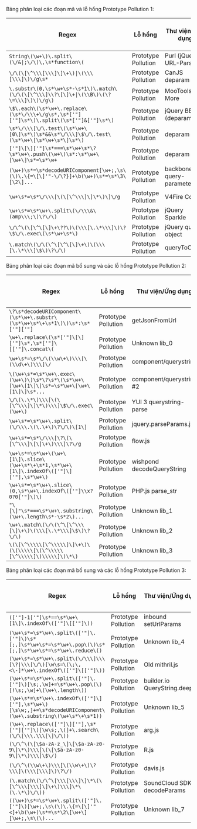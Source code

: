 Bảng phân loại các đoạn mã và lỗ hổng Prototype Pollution 1:

| **Regex**                                                                                  | **Lỗ hổng**                                  | **Thư viện/Ứng dụng**                 | **Mức độ nghiêm trọng** | **Khả năng chắc chắn** |
|-------------------------------------------------------------------------------------------|---------------------------------------------|---------------------------------------|-------------------------|-------------------------|
| `String\(\w+\)\.split\(\/&\|;\/\)\,\s*function\(`                                         | Prototype Pollution                         | Purl (jQuery-URL-Parser)              | High                   | Certain                |
| `\/\(\[\^\\\[\\\]\]\+\)\|\(\\\[\\\]\)\/g\s*`                                              | Prototype Pollution                         | CanJS deparam                        | High                   | Certain                |
| `\.substr\(0,\s*\w+\s*-\s*1\)\.match\(\/\(\[\^\\\]\\?\[\]\+\|\(\\B\)\(\?\=\\\]\)\)\/g\)`  | Prototype Pollution                         | MooTools More                         | High                   | Certain                |
| `\$\.each\(\s*\w+\.replace\(\s*\/\\\+\/g\s*,\s*['"] ['"]\s*\)\.split\(\s*['"]&['"]\s*\)`  | Prototype Pollution                         | jQuery BBQ (deparam)                 | High                   | Certain                |
| `\s*\/\\\[\/\.test\(\s*\w+\[0\]\s*\)\s*&&\s*\/\\\]\$\/\.test\(\s*\w+\[\s*\w+\s*\]\s*\)`  | Prototype Pollution                         | deparam                              | High                   | Certain                |
| `['"]\[\]['"]\s*===\s*\w+\s*\?\s*\w+\.push\(\w+\)\s*:\s*\w+\[\w+\]\s*=\s*\w+`            | Prototype Pollution                         | deparam                              | High                   | Certain                |
| `(\w+)\s*=\s*decodeURIComponent[\w+;,\s\(\)\.\{=\[\]'"-\/\?}]+\b(\w+)\s*=\s*\3\[\2\]...` | Prototype Pollution                         | backbone-query-parameters 2          | High                   | Certain                |
| `\w+\s*=\s*\/\\\[\(\[\^\\\]\]\*\)\]\/g`                                                  | Prototype Pollution                         | V4Fire Core                          | High                   | Certain                |
| `\w+\s*=\s*\w+\.split\(\/\\\&\(amp\\\;\)\?\/\)`                                          | Prototype Pollution                         | jQuery Sparkle                       | High                   | Certain                |
| `\/\^\(\[\^\[\]\+\??\)\(\\\[\.\*\\\]\)\?\$\/\.exec\(\s*\w+\s*\)`                         | Prototype Pollution                         | jQuery query-object                  | High                   | Certain                |
| `\.match\(\/\(\^\[\^\[\]\+\)\(\\\[\.\*\\\]\$\)\?\/\)`                                    | Prototype Pollution                         | queryToObject                        | High                   | Certain                |



Bảng phân loại các đoạn mã bổ sung và các lỗ hổng Prototype Pollution 2:

| **Regex**                                                                                  | **Lỗ hổng**                                  | **Thư viện/Ứng dụng**                 | **Mức độ nghiêm trọng** | **Khả năng chắc chắn** |
|-------------------------------------------------------------------------------------------|---------------------------------------------|---------------------------------------|-------------------------|-------------------------|
| `\?\s*decodeURIComponent\(\s*\w+\.substr\(\s*\w+\s*\+\s*1\)\)\s*:\s*['"]['"]`             | Prototype Pollution                         | getJsonFromUrl                        | High                   | Certain                |
| `\w+\.replace\(\s*['"]\[\]['"]\s*,\s*['"]\[['"]\.concat\(`                                 | Prototype Pollution                         | Unknown lib_0                         | High                   | Certain                |
| `\w+\s*=\s*\/\(\\w\+\)\\\[\(\\d\+\)\\\]\/`                                                | Prototype Pollution                         | component/querystring                 | High                   | Certain                |
| `\(\w+\s*=\s*\w+\.exec\(\w+\)\)\s*\?\s*\(\s*\w+\[\w+\[1\]\]\s*=\s*\w+\[\w+\[1\]\]\s*...`  | Prototype Pollution                         | component/querystring #2             | High                   | Certain                |
| `\/\(\.\*\)\\\[\(\[\^\\\]\]\*\)\\\]\$\/\.exec\(\w+\)`                                     | Prototype Pollution                         | YUI 3 querystring-parse               | High                   | Certain                |
| `\w+\s*=\s*\w+\.split\(\/\\\.\(\.\+\)\?\/\)\[1\]`                                         | Prototype Pollution                         | jquery.parseParams.js                 | High                   | Certain                |
| `\w+\s*=\s*\/\\\[\?\(\[\^\\\]\[\]\+\)\\\]\?\/g`                                           | Prototype Pollution                         | flow.js                               | High                   | Certain                |
| `\w+\s*=\s*\w+\(\w+\[1\]\.slice\(\w+\s*\+\s*1,\s*\w+\[1\]\.indexOf\(['"]\]['"],\s*\w+\)`  | Prototype Pollution                         | wishpond decodeQueryString            | High                   | Certain                |
| `\w+\s*=\s*\w+\.slice\(0,\s*\w+\.indexOf\(['"]\\x?0?0['"]\)\)`                             | Prototype Pollution                         | PHP.js parse_str                      | High                   | Certain                |
| `"\[\]"\s*===\s*\w+\.substring\(\w+\.length\s*-\s*2\)...`                                 | Prototype Pollution                         | Unknown lib_1                         | High                   | Certain                |
| `\w+\.match\(\/\(\^\[\^\\\[\]\+\)\(\\\[\.\*\\\]\$\)\?\/\)`                                | Prototype Pollution                         | Unknown lib_2                         | High                   | Certain                |
| `\(\[\^\\\\\[\^\\\\\]\]\+\)\(\(\\\\\[\(\^\\\\\[\^\\\\\]\)\\\\\]\)\*\)`                    | Prototype Pollution                         | Unknown lib_3                         | High                   | Certain                |


Bảng phân loại các đoạn mã bổ sung và các lỗ hổng Prototype Pollution 3:

| **Regex**                                                                                              | **Lỗ hổng**                              | **Thư viện/Ứng dụng**                     | **Mức độ nghiêm trọng** | **Khả năng chắc chắn** |
|-------------------------------------------------------------------------------------------------------|-----------------------------------------|-------------------------------------------|-------------------------|-------------------------|
| `(['"]-1['"]\s*==\s*\w+\[1\]\.indexOf\(['"]\[['"]\))`                                                 | Prototype Pollution                     | inbound setUrlParams                      | High                   | Certain                |
| `(\w+\s*=\s*\w+\.split\(['"]\.['"]\)\s*[;,]\s*\w+\s*=\s*\w+\.pop\(\)\s*[;,]\s*\w+\s*=\s*\w+\.reduce\()` | Prototype Pollution                     | Unknown lib_4                             | High                   | Certain                |
| `(\w+\s*=\s*\w+\.split\(\/\\\]\\\[\?\|\\\[\/\)[\w\s=\(\;\,<\-]*\w+\.indexOf\(['"]\[['"]\))`            | Prototype Pollution                     | Old mithril.js                            | High                   | Certain                |
| `(\w+\s*=\s*\w+\.split\(['"]\.['"]\)[\s;,\w]+=\s*\w+\.pop\(\)[!\s;,\w]+\(\w+\.length\))`              | Prototype Pollution                     | builder.io QueryString.deepen             | High                   | Certain                |
| `(\w+\s*=\s*\w+\.indexOf\(['"]\]['"],\s*\w+\)[\s\w;,]+=\s*decodeURIComponent\(\w+\.substring\(\w+\s*\+\s*1))` | Prototype Pollution                     | Unknown lib_5                             | High                   | Certain                |
| `(\w+\.replace\(['"]\]['"],\s*['"]['"]\)[\w\s;,\(]+\.search\(\/\[\\\.\\\[\]\/\))`                     | Prototype Pollution                     | arg.js                                   | High                   | Certain                |
| `(\/\^\(\[\$a-zA-z_\]\[\$a-zA-z0-9\]\*\)\\\[\(\[\$a-zA-z0-9\]\*\)\\\]\$\/)`                           | Prototype Pollution                     | R.js                                     | High                   | Certain                |
| `(\/\^\(\\w\+\)\\\[\(\\w\+\)\?\\\]\(\\\[\\\]\)\?\/)`                                                  | Prototype Pollution                     | davis.js                                 | High                   | Certain                |
| `(\.match\(\/\^\[\\\[\\\]\]\*\(\[\^\\\[\\\]\]\+\)\\\]\*\(\.\*\)\/\))`                                 | Prototype Pollution                     | SoundCloud SDK decodeParams               | High                   | Certain                |
| `((\w+)\s*=\s*\w+\.split\(['"]\.['"]\)[\w+;,\s\(\)\.\{=\[\]'"<]+\b(\w+)\s*=\s*\2\[\w+\][\w+;,\s\(\)...` | Prototype Pollution                     | Unknown lib_7                             | High                   | Certain                |

